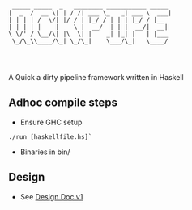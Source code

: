 ```

 _____ _____  _   ________ ___________ _____  
|  _  /  __ \| | / /| ___ \_   _| ___ \  ___| 
| | | | /  \/| |/ / | |_/ / | | | |_/ / |__   
| | | | |    |    \ |  __/  | | |  __/|  __|  
\ \/' / \__/\| |\  \| |    _| |_| |   | |___  
 \_/\_\\____/\_| \_/\_|    \___/\_|   \____/  
                                              
                                              


```

<!-- vscode-markdown-toc -->

<!-- vscode-markdown-toc-config
	numbering=true
	autoSave=true
	/vscode-markdown-toc-config -->
<!-- /vscode-markdown-toc -->


A Quick a dirty pipeline framework written in Haskell

## <a name='Adhoccompilesteps'></a>Adhoc compile steps

- Ensure GHC setup

```
./run [haskellfile.hs]`
```

- Binaries in bin/

## Design
- See [Design Doc v1](docs/design.md)

